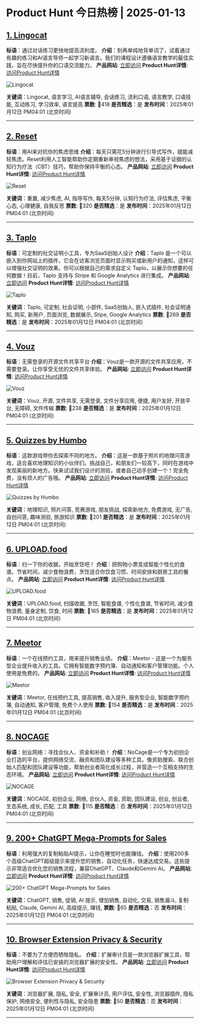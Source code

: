 # Product Hunt 今日热榜 | 2025-01-13

## [1. Lingocat](https://www.producthunt.com/posts/lingocat?utm_campaign=producthunt-api&utm_medium=api-v2&utm_source=Application%3A+phtrends+%28ID%3A+147529%29)
**标语**：通过对话练习更快地提高流利度。
**介绍**：别再单纯地背单词了，试着通过有趣的练习和AI语言导师一起学习新语言。我们的课程设计遵循语言教学的最佳实践，旨在尽快提升你的口语交流能力。
**产品网站**: [立即访问](https://www.producthunt.com/r/JV6FTO37OWSX2T?utm_campaign=producthunt-api&utm_medium=api-v2&utm_source=Application%3A+phtrends+%28ID%3A+147529%29)
**Product Hunt详情**: [访问Product Hunt详情](https://www.producthunt.com/posts/lingocat?utm_campaign=producthunt-api&utm_medium=api-v2&utm_source=Application%3A+phtrends+%28ID%3A+147529%29)

![Lingocat](https://ph-files.imgix.net/e3dc4b43-9b1e-404d-956f-e7cbc0d41d20.png?auto=format&fit=crop&frame=1&h=512&w=1024)

**关键词**：Lingocat, 语言学习, AI语言辅导, 会话练习, 流利口语, 语言教学, 口语技能, 互动练习, 学习效率, 语言提高
**票数**: 🔺418
**是否精选**：是
**发布时间**：2025年01月12日 PM04:01 (北京时间)

---

## [2. Reset](https://www.producthunt.com/posts/reset-3?utm_campaign=producthunt-api&utm_medium=api-v2&utm_source=Application%3A+phtrends+%28ID%3A+147529%29)
**标语**：用AI来对抗你的焦虑思维
**介绍**：每天只需花5分钟进行引导式写作，就能减轻焦虑。Reset利用人工智能帮助你定期重新审视焦虑的想法，采用基于证据的认知行为疗法（CBT）技巧，帮助你保持平衡的心态。
**产品网站**: [立即访问](https://www.producthunt.com/r/ZZVU55RNIEEIE5?utm_campaign=producthunt-api&utm_medium=api-v2&utm_source=Application%3A+phtrends+%28ID%3A+147529%29)
**Product Hunt详情**: [访问Product Hunt详情](https://www.producthunt.com/posts/reset-3?utm_campaign=producthunt-api&utm_medium=api-v2&utm_source=Application%3A+phtrends+%28ID%3A+147529%29)

![Reset](https://ph-files.imgix.net/84d11748-ef85-4fbd-9430-b1c48fd6054f.png?auto=format&fit=crop&frame=1&h=512&w=1024)

**关键词**：重置, 减少焦虑, AI, 指导写作, 每天5分钟, 认知行为疗法, 评估焦虑, 平衡心态, 心理健康, 自我反思
**票数**: 🔺320
**是否精选**：是
**发布时间**：2025年01月12日 PM04:01 (北京时间)

---

## [3. Taplo](https://www.producthunt.com/posts/taplo?utm_campaign=producthunt-api&utm_medium=api-v2&utm_source=Application%3A+phtrends+%28ID%3A+147529%29)
**标语**：可定制的社交证明小工具，专为SaaS创始人设计
**介绍**：Taplo 是一个可以嵌入到你网站上的插件，它会在访客浏览页面时显示购买或新用户的通知，这样可以增强社交证明的效果。你可以根据自己的需求自定义 Taplo，以展示你想要的任何数据！目前，Taplo 支持与 Stripe 和 Google Analytics 进行集成。
**产品网站**: [立即访问](https://www.producthunt.com/r/IUPZVJSBISFHK3?utm_campaign=producthunt-api&utm_medium=api-v2&utm_source=Application%3A+phtrends+%28ID%3A+147529%29)
**Product Hunt详情**: [访问Product Hunt详情](https://www.producthunt.com/posts/taplo?utm_campaign=producthunt-api&utm_medium=api-v2&utm_source=Application%3A+phtrends+%28ID%3A+147529%29)

![Taplo](https://ph-files.imgix.net/d0ee9a33-e3e7-4d2e-915f-e2a0e99a6bb5.png?auto=format&fit=crop&frame=1&h=512&w=1024)

**关键词**：Taplo, 可定制, 社会证明, 小部件, SaaS创始人, 嵌入式插件, 社会证明通知, 购买, 新用户, 页面浏览, 数据展示, Stipe, Google Analytics
**票数**: 🔺269
**是否精选**：是
**发布时间**：2025年01月12日 PM04:01 (北京时间)

---

## [4. Vouz](https://www.producthunt.com/posts/vouz?utm_campaign=producthunt-api&utm_medium=api-v2&utm_source=Application%3A+phtrends+%28ID%3A+147529%29)
**标语**：无需登录的开源文件共享平台
**介绍**：Vouz是一款开源的文件共享应用，不需要登录。让你享受无忧的文件共享体验。
**产品网站**: [立即访问](https://www.producthunt.com/r/D5D36F6EVVU3T6?utm_campaign=producthunt-api&utm_medium=api-v2&utm_source=Application%3A+phtrends+%28ID%3A+147529%29)
**Product Hunt详情**: [访问Product Hunt详情](https://www.producthunt.com/posts/vouz?utm_campaign=producthunt-api&utm_medium=api-v2&utm_source=Application%3A+phtrends+%28ID%3A+147529%29)

![Vouz](https://ph-files.imgix.net/afebcfa6-f8cc-4e60-9e59-7a685162c7b3.png?auto=format&fit=crop&frame=1&h=512&w=1024)

**关键词**：Vouz, 开源, 文件共享, 无需登录, 文件分享应用, 便捷, 用户友好, 开放平台, 无障碍, 文件传输
**票数**: 🔺238
**是否精选**：是
**发布时间**：2025年01月12日 PM04:01 (北京时间)

---

## [5. Quizzes by Humbo](https://www.producthunt.com/posts/quizzes-by-humbo?utm_campaign=producthunt-api&utm_medium=api-v2&utm_source=Application%3A+phtrends+%28ID%3A+147529%29)
**标语**：这款游戏带你去探索不同的地方。
**介绍**：这是一款基于照片的地理问答游戏，适合喜欢地理知识的小伙伴们。挑战自己，和朋友们一较高下，同时在游戏中发现美丽的新地方。快来试试我们设计的测验，或者自己动手创建一个！完全免费，没有烦人的广告哦。
**产品网站**: [立即访问](https://www.producthunt.com/r/OXOQV3QGGLOILA?utm_campaign=producthunt-api&utm_medium=api-v2&utm_source=Application%3A+phtrends+%28ID%3A+147529%29)
**Product Hunt详情**: [访问Product Hunt详情](https://www.producthunt.com/posts/quizzes-by-humbo?utm_campaign=producthunt-api&utm_medium=api-v2&utm_source=Application%3A+phtrends+%28ID%3A+147529%29)

![Quizzes by Humbo](https://ph-files.imgix.net/fb4f8a99-dd9b-4451-bd50-d4e2ec21b96c.png?auto=format&fit=crop&frame=1&h=512&w=1024)

**关键词**：地理知识, 照片问答, 竞赛游戏, 朋友挑战, 探索新地方, 免费游戏, 无广告, 自创问答, 趣味测验, 旅游知识
**票数**: 🔺201
**是否精选**：是
**发布时间**：2025年01月12日 PM04:01 (北京时间)

---

## [6. UPLOAD.food](https://www.producthunt.com/posts/upload-food?utm_campaign=producthunt-api&utm_medium=api-v2&utm_source=Application%3A+phtrends+%28ID%3A+147529%29)
**标语**：扫一下你的收据，开始烹饪吧！
**介绍**：把购物小票变成智能个性化的食谱。节省时间，减少食物浪费，烹饪适合你饮食习惯、时间安排和厨房工具的餐点。
**产品网站**: [立即访问](https://www.producthunt.com/r/K6AGC3FJA6FHHA?utm_campaign=producthunt-api&utm_medium=api-v2&utm_source=Application%3A+phtrends+%28ID%3A+147529%29)
**Product Hunt详情**: [访问Product Hunt详情](https://www.producthunt.com/posts/upload-food?utm_campaign=producthunt-api&utm_medium=api-v2&utm_source=Application%3A+phtrends+%28ID%3A+147529%29)

![UPLOAD.food](https://ph-files.imgix.net/0a0a9fb0-845a-4683-b8d2-fa53586ee218.jpeg?auto=format&fit=crop&frame=1&h=512&w=1024)

**关键词**：UPLOAD.food, 扫描收据, 烹饪, 智能食谱, 个性化食谱, 节省时间, 减少食物浪费, 量身定制, 饮食, 时间
**票数**: 🔺165
**是否精选**：是
**发布时间**：2025年01月12日 PM04:01 (北京时间)

---

## [7. Meetor](https://www.producthunt.com/posts/meetor-2?utm_campaign=producthunt-api&utm_medium=api-v2&utm_source=Application%3A+phtrends+%28ID%3A+147529%29)
**标语**：一个在线预约工具，用来提升销售业绩。
**介绍**：Meetor - 这是一个为服务型企业提升收入的工具。它拥有智能数字预约簿、自动通知和客户管理功能。个人使用是免费的。
**产品网站**: [立即访问](https://www.producthunt.com/r/WYEQFSZW5TVYRE?utm_campaign=producthunt-api&utm_medium=api-v2&utm_source=Application%3A+phtrends+%28ID%3A+147529%29)
**Product Hunt详情**: [访问Product Hunt详情](https://www.producthunt.com/posts/meetor-2?utm_campaign=producthunt-api&utm_medium=api-v2&utm_source=Application%3A+phtrends+%28ID%3A+147529%29)

![Meetor](https://ph-files.imgix.net/41da6c5e-a084-4bff-9753-f71cd286254e.png?auto=format&fit=crop&frame=1&h=512&w=1024)

**关键词**：Meetor, 在线预约工具, 提高销售, 收入提升, 服务型企业, 智能数字预约簿, 自动通知, 客户管理, 免费个人使用
**票数**: 🔺154
**是否精选**：是
**发布时间**：2025年01月12日 PM04:01 (北京时间)

---

## [8. NOCAGE](https://www.producthunt.com/posts/nocage?utm_campaign=producthunt-api&utm_medium=api-v2&utm_source=Application%3A+phtrends+%28ID%3A+147529%29)
**标语**：创业网络：寻找合伙人、资金和补助！
**介绍**：NoCage是一个专为初创企业打造的平台，提供网络交流、融资和团队建设等多种工具。像资助搜索、联合创始人匹配和团队建设等功能，帮助创业者简化成长过程，并营造一个互相支持的生态环境。
**产品网站**: [立即访问](https://www.producthunt.com/r/CZFOVP65FOMQIX?utm_campaign=producthunt-api&utm_medium=api-v2&utm_source=Application%3A+phtrends+%28ID%3A+147529%29)
**Product Hunt详情**: [访问Product Hunt详情](https://www.producthunt.com/posts/nocage?utm_campaign=producthunt-api&utm_medium=api-v2&utm_source=Application%3A+phtrends+%28ID%3A+147529%29)

![NOCAGE](https://ph-files.imgix.net/fd8c1227-efe4-4f79-a5b8-e701a853efbd.png?auto=format&fit=crop&frame=1&h=512&w=1024)

**关键词**：NOCAGE, 初创企业, 网络, 合伙人, 资金, 资助, 团队建设, 创业, 创业者, 生态系统, 成长, 匹配, 工具
**票数**: 🔺115
**是否精选**：否
**发布时间**：2025年01月12日 PM04:01 (北京时间)

---

## [9. 200+ ChatGPT Mega-Prompts for Sales](https://www.producthunt.com/posts/200-chatgpt-mega-prompts-for-sales?utm_campaign=producthunt-api&utm_medium=api-v2&utm_source=Application%3A+phtrends+%28ID%3A+147529%29)
**标语**：利用强大的复制粘贴AI提示，让你在睡觉时也能赚钱。
**介绍**：使用200多个高级ChatGPT超级提示来提升您的销售，自动化任务，快速达成交易。这些提示非常适合优化您的销售流程，兼容ChatGPT、Claude和Gemini AI。
**产品网站**: [立即访问](https://www.producthunt.com/r/V32KAHHTZLMC6T?utm_campaign=producthunt-api&utm_medium=api-v2&utm_source=Application%3A+phtrends+%28ID%3A+147529%29)
**Product Hunt详情**: [访问Product Hunt详情](https://www.producthunt.com/posts/200-chatgpt-mega-prompts-for-sales?utm_campaign=producthunt-api&utm_medium=api-v2&utm_source=Application%3A+phtrends+%28ID%3A+147529%29)

![200+ ChatGPT Mega-Prompts for Sales](https://ph-files.imgix.net/428c00d3-f314-4912-a9b0-9c733ae9e78c.png?auto=format&fit=crop&frame=1&h=512&w=1024)

**关键词**：ChatGPT, 销售, 促销, AI 提示, 增加销售, 自动化, 交易, 销售漏斗, 复制粘贴, Claude, Gemini AI, 高级提示, 赚钱,
**票数**: 🔺65
**是否精选**：否
**发布时间**：2025年01月12日 PM04:01 (北京时间)

---

## [10. Browser Extension Privacy & Security](https://www.producthunt.com/posts/browser-extension-privacy-security?utm_campaign=producthunt-api&utm_medium=api-v2&utm_source=Application%3A+phtrends+%28ID%3A+147529%29)
**标语**：不要为了方便而牺牲隐私。
**介绍**：扩展审计员是一款浏览器扩展工具，帮助用户理解和评估已安装的浏览器扩展的安全性。
**产品网站**: [立即访问](https://www.producthunt.com/r/THV7TXA7RCGNPB?utm_campaign=producthunt-api&utm_medium=api-v2&utm_source=Application%3A+phtrends+%28ID%3A+147529%29)
**Product Hunt详情**: [访问Product Hunt详情](https://www.producthunt.com/posts/browser-extension-privacy-security?utm_campaign=producthunt-api&utm_medium=api-v2&utm_source=Application%3A+phtrends+%28ID%3A+147529%29)

![Browser Extension Privacy & Security](https://ph-files.imgix.net/fadcc2bd-d7ad-4872-9aad-ff0e06d76011.png?auto=format&fit=crop&frame=1&h=512&w=1024)

**关键词**：浏览器扩展, 隐私, 安全, 扩展审计员, 用户评估, 安全性, 浏览器插件, 隐私保护, 网络安全, 便利性与隐私, 安全隐患
**票数**: 🔺50
**是否精选**：否
**发布时间**：2025年01月12日 PM04:01 (北京时间)

---

